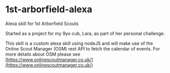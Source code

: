 # 1st-arborfield-alexa
Alexa skill for 1st Arborfield Scouts

Started as a project for my 9yo cub, Lara, as part of her personal challenge.

This skill is a custom alexa skill using nodeJS and will make use of the Online Scout Manager (OSM) rest API to fetch the calendar of events.  For more details about OSM please see [https://www.onlinescoutmanager.co.uk/](https://www.onlinescoutmanager.co.uk/)
